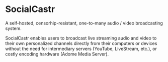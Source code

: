 SocialCastr
===========

A self-hosted, censorhip-resistant, one-to-many audio / video broadcasting system.

SocialCastr enables users to broadcast live streaming audio and video to their own personalized channels directly from their computers or devices without the need for intermediary servers (YouTube, LiveStream, etc.), or costly encoding hardware (Adome Media Server).
